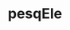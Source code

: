 ---
title: "pesqEle"
img: "img/produtos/hex-pesqEle.png"
desc: "Scraper de estatísticos registrados nas pesquisas eleitorais do Tribunal Superior Eleitoral (TSE)."
ordem: "109"
tipo: Pacote
corlabel: green
link: "https://github.com/conre3/pesqele"
---